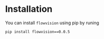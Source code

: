 # Installation

You can install `flowvision` using pip by runing

```
pip install flowvision==0.0.5
```
